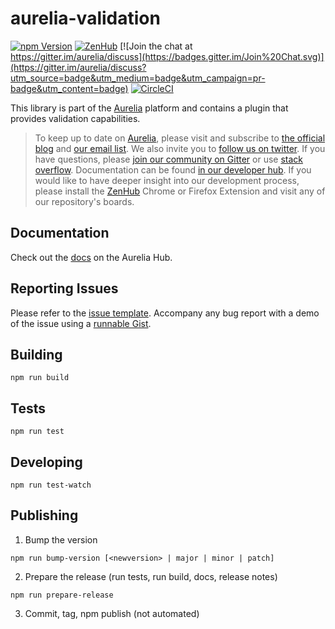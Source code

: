 # aurelia-validation

[![npm Version](https://img.shields.io/npm/v/aurelia-validation.svg)](https://www.npmjs.com/package/aurelia-validation)
[![ZenHub](https://raw.githubusercontent.com/ZenHubIO/support/master/zenhub-badge.png)](https://zenhub.io)
[![Join the chat at https://gitter.im/aurelia/discuss](https://badges.gitter.im/Join%20Chat.svg)](https://gitter.im/aurelia/discuss?utm_source=badge&utm_medium=badge&utm_campaign=pr-badge&utm_content=badge)
[![CircleCI](https://circleci.com/gh/aurelia/validation.svg?style=shield)](https://circleci.com/gh/aurelia/validation)

This library is part of the [Aurelia](http://www.aurelia.io/) platform and contains a plugin that provides validation capabilities.

> To keep up to date on [Aurelia](http://www.aurelia.io/), please visit and subscribe to [the official blog](http://blog.aurelia.io/) and [our email list](http://eepurl.com/ces50j). We also invite you to [follow us on twitter](https://twitter.com/aureliaeffect). If you have questions, please [join our community on Gitter](https://gitter.im/aurelia/discuss) or use [stack overflow](http://stackoverflow.com/search?q=aurelia). Documentation can be found [in our developer hub](http://aurelia.io/hub.html). If you would like to have deeper insight into our development process, please install the [ZenHub](https://zenhub.io) Chrome or Firefox Extension and visit any of our repository's boards.

## Documentation

Check out the [docs](http://aurelia.io/hub.html#/doc/article/aurelia/validation/latest/validation-basics) on the Aurelia Hub.

## Reporting Issues

Please refer to the [issue template](ISSUE_TEMPLATE.md). Accompany any bug report with a demo of the issue using a [runnable Gist](https://gist.run/?id=381fdb1a4b0865a4c25026187db865ce).

## Building

```shell
npm run build
```

## Tests

```shell
npm run test
```

## Developing

```shell
npm run test-watch
```

## Publishing

1. Bump the version
  
  ```shell
  npm run bump-version [<newversion> | major | minor | patch]
  ```

2. Prepare the release (run tests, run build, docs, release notes)
  
  ```shell
  npm run prepare-release
  ```

3. Commit, tag, npm publish (not automated)
